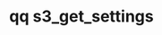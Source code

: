 ---
category: s3
command: s3_get_settings
optional_options: []
permalink: /qq-cli-command-guide/s3/s3_get_settings.html
positional_options: []
sidebar: qq_cli_command_reference_sidebar
summary: This section explains how to use the <code>qq s3_get_settings</code> command.
synopsis: Retrieve S3 server settings
title: qq s3_get_settings
usage: qq s3_get_settings [-h]
zendesk_source: qq CLI Command Guide

---
